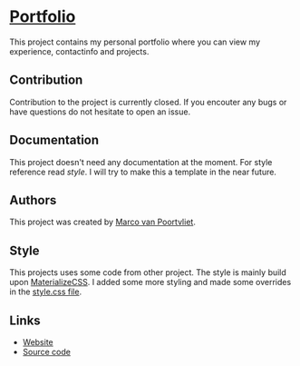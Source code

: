 # [Portfolio](https://marcovp.nl/)

This project contains my personal portfolio where you can view my experience, contactinfo and projects.

## Contribution
Contribution to the project is currently closed. If you encouter any bugs or have questions do not hesitate to open an issue.

## Documentation
This project doesn't need any documentation at the moment. For style reference read *style*. I will try to make this a template in the near future.

## Authors
This project was created by [Marco van Poortvliet](https://github.com/marc0tjevp "GitHub page").

## Style
This projects uses some code from other project. The style is mainly build upon [MaterializeCSS](http://materializecss.com). I added some more styling and made some overrides in the [style.css file](https://github.com/marc0tjevp/portfolio/css/style.css).

## Links

* [Website](https://marcovp.nl/)
* [Source code](https://github.com/marc0tjevp/portfolio)
